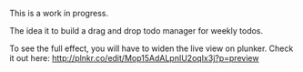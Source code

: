 This is a work in progress.

The idea it to build a drag and drop todo manager for weekly todos.

To see the full effect, you will have to widen the live view on plunker.
Check it out here:
http://plnkr.co/edit/Mop15AdALpnIU2oqIx3j?p=preview
